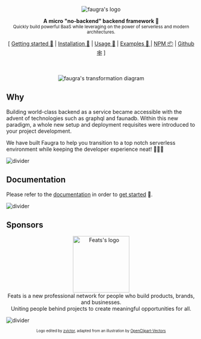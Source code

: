 <p align="center"><img src="https://cdn.jsdelivr.net/gh/zvictor/faugra@master/.media/logo.png" alt="faugra's logo" /><p>

<p align="center">
  <strong>A micro "no-backend" backend framework 🤯</strong><br />
  <sub>Quickly build powerful BaaS while leveraging on the power of serverless and modern architectures.</sub>
</p>

<p align="center">
  [ <a href="https://zvictor.github.io/faugra/#/?id=getting-started">Getting started 🐣</a> | <a href="https://zvictor.github.io/faugra/#/?id=installation">Installation 🚜</a> | <a href="https://zvictor.github.io/faugra/#/?id=usage">Usage 🍗</a> | <a href="https://github.com/zvictor/faugra/tree/master/examples">Examples 🌈 </a> | <a href="https://www.npmjs.com/package/faugra">NPM 📦</a> | <a href="https://github.com/zvictor/faugra">Github 🕸</a> ]
</p>
<br />

<p align="center"><img src="https://cdn.jsdelivr.net/gh/zvictor/faugra@master/.media/transformation.png" alt="faugra's transformation diagram" /><p>

## Why

Building world-class backend as a service became accessible with the advent of technologies such as graphql and faunadb. Within this new paradigm, a whole new setup and deployment requisites were introduced to your project development.

We have built Faugra to help you transition to a top notch serverless environment while keeping the developer experience neat! 🌈🍦🐥

![divider](https://raw.githubusercontent.com/zvictor/faugra/master/.media/divider.png)

## Documentation

Please refer to the [documentation](https://zvictor.github.io/faugra/#/?id=why) in order to [get started](https://zvictor.github.io/faugra/#/?id=getting-started) 🐣.

![divider](https://raw.githubusercontent.com/zvictor/faugra/master/.media/divider.png)

## Sponsors

<p align="center"><a href="https://join.feats.co/?utm_source=zvictor&utm_medium=sponsorship&utm_campaign=zvictor&utm_id=zvictor"><img width="150px" src="https://www.feats.co/static/logos/black/white-background/feats-logo-100.png" alt="Feats's logo" /></a><br />
Feats is a new professional network for people who build products, brands, and businesses.<br />
Uniting people behind projects to create meaningful opportunities for all.
<p>

![divider](https://raw.githubusercontent.com/zvictor/faugra/master/.media/divider.png)

<p align="center">
<sub><sup>Logo edited by <a href="https://github.com/zvictor">zvictor</a>, adapted from an illustration by <a href="https://pixabay.com/users/OpenClipart-Vectors-30363/?utm_source=link-attribution&amp;utm_medium=referral&amp;utm_campaign=image&amp;utm_content=1299735">OpenClipart-Vectors</a><sub><sup>
</p>
